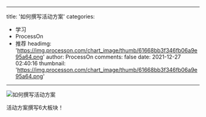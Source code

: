 
---
title: '如何撰写活动方案'
categories: 
 - 学习
 - ProcessOn
 - 推荐
headimg: 'https://img.processon.com/chart_image/thumb/61668bb3f346fb06a9e95a64.png'
author: ProcessOn
comments: false
date: 2021-12-27 02:40:16
thumbnail: 'https://img.processon.com/chart_image/thumb/61668bb3f346fb06a9e95a64.png'
---

<div>   
<img class="thumb" alt="如何撰写活动方案" src="https://img.processon.com/chart_image/thumb/61668bb3f346fb06a9e95a64.png" referrerpolicy="no-referrer">
<p>活动方案撰写6大板块！</p>  
</div>
            